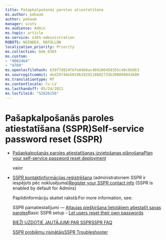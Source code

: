 ```yaml
---
title: Pašapkalpošanās paroles atiestatīšana
ms.author: pebaum
author: pebaum
manager: scotv
ms.audience: Admin
ms.topic: article
ms.service: o365-administration
ROBOTS: NOINDEX, NOFOLLOW
localization_priority: Priority
ms.collection: Adm_O365
ms.custom:
- "9002464"
- "4769"
ms.openlocfilehash: 639f7d824f6fe84b8ac469106458355c40c6bdb3
ms.sourcegitcommit: ded29f44e5019b1929218b02733b390899843680
ms.translationtype: MT
ms.contentlocale: lv-LV
ms.lasthandoff: 05/24/2021
ms.locfileid: "52626156"
---
```

# <a name="self-service-password-reset-sspr"></a><span data-ttu-id="427dc-102">Pašapkalpošanās paroles atiestatīšana (SSPR)</span><span class="sxs-lookup"><span data-stu-id="427dc-102">Self-service password reset (SSPR)</span></span>

- [<span data-ttu-id="427dc-103">Pašapkalpošanās paroles atiestatīšanas izvietošanas plānošana</span><span class="sxs-lookup"><span data-stu-id="427dc-103">Plan your self-service password reset deployment</span></span>](https://go.microsoft.com/fwlink/?linkid=2142944)  

    <span data-ttu-id="427dc-104">vai</span><span class="sxs-lookup"><span data-stu-id="427dc-104">or</span></span>
- <span data-ttu-id="427dc-105">[SSPR kontaktinformācijas reģistrēšana](https://mysignins.microsoft.com/security-info) (administratoriem SSPR ir iespējots pēc noklusējuma)</span><span class="sxs-lookup"><span data-stu-id="427dc-105">[Register your SSPR contact info](https://mysignins.microsoft.com/security-info) (SSPR is enabled by default for Admins)</span></span>

    <span data-ttu-id="427dc-106">Papildinformāciju skatiet rakstā:</span><span class="sxs-lookup"><span data-stu-id="427dc-106">For more information, see:</span></span>

    <span data-ttu-id="427dc-107">SSPR pamatiestatījumi — [Atļaujas piešķiršana lietotājiem atiestatīt savas paroles](/microsoft-365/admin/add-users/let-users-reset-passwords)</span><span class="sxs-lookup"><span data-stu-id="427dc-107">Basic SSPR setup - [Let users reset their own passwords](/microsoft-365/admin/add-users/let-users-reset-passwords)</span></span>

    [<span data-ttu-id="427dc-108">BIEŽI UZDOTIE JAUTĀJUMI PAR SSPR</span><span class="sxs-lookup"><span data-stu-id="427dc-108">SSPR FAQ</span></span>](/azure/active-directory/authentication/active-directory-passwords-faq)

    [<span data-ttu-id="427dc-109">SSPR problēmu risinātājs</span><span class="sxs-lookup"><span data-stu-id="427dc-109">SSPR Troubleshooter</span></span>](/azure/active-directory/authentication/active-directory-passwords-troubleshoot)
